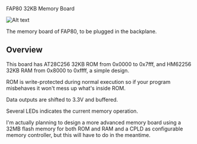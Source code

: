 FAP80 32KB Memory Board

![Alt text](http://i.imgur.com/4p9VmfO.jpg)

The memory board of FAP80, to be plugged in the backplane.

## Overview

This board has AT28C256 32KB ROM from 0x0000 to 0x7fff, and HM62256 32KB RAM from 0x8000 to 0xffff, a simple design.

ROM is write-protected during normal execution so if your program misbehaves it won't mess up what's inside ROM.

Data outputs are shifted to 3.3V and buffered. 

Several LEDs indicates the current memory operation.

I'm actually planning to design a more advanced memory board using a 32MB flash memory for both ROM and RAM and a CPLD as configurable memory controller, but this will have to do in the meantime.